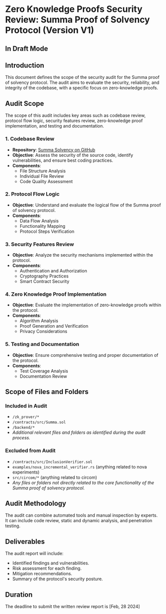 # Zero Knowledge Proofs Security Review: Summa Proof of Solvency Protocol (Version V1)

## In Draft Mode

## Introduction
This document defines the scope of the security audit for the Summa proof of solvency protocol. The audit aims to evaluate the security, reliability, and integrity of the codebase, with a specific focus on zero-knowledge proofs.

## Audit Scope
The scope of this audit includes key areas such as codebase review, protocol flow logic, security features review, zero-knowledge proof implementation, and testing and documentation.

### 1. Codebase Review
- **Repository**: [Summa Solvency on GitHub](https://github.com/summa-dev/summa-solvency)
- **Objective**: Assess the security of the source code, identify vulnerabilities, and ensure best coding practices.
- **Components**:
  - File Structure Analysis
  - Individual File Review
  - Code Quality Assessment

### 2. Protocol Flow Logic
- **Objective**: Understand and evaluate the logical flow of the Summa proof of solvency protocol.
- **Components**:
  - Data Flow Analysis
  - Functionality Mapping
  - Protocol Steps Verification

### 3. Security Features Review
- **Objective**: Analyze the security mechanisms implemented within the protocol.
- **Components**:
  - Authentication and Authorization
  - Cryptography Practices
  - Smart Contract Security

### 4. Zero Knowledge Proof Implementation
- **Objective**: Evaluate the implementation of zero-knowledge proofs within the protocol.
- **Components**:
  - Algorithm Analysis
  - Proof Generation and Verification
  - Privacy Considerations

### 5. Testing and Documentation
- **Objective**: Ensure comprehensive testing and proper documentation of the protocol.
- **Components**:
  - Test Coverage Analysis
  - Documentation Review

## Scope of Files and Folders
### Included in Audit
- `/zk_prover/*`
- `/contracts/src/Summa.sol`
- `/backend/*`
- *Additional relevant files and folders as identified during the audit process.*

### Excluded from Audit
- `/contracts/src/InclusionVerifier.sol`
- `examples/nova_incremental_verifier.rs` (anything related to nova experiments)
- `src/circom/*` (anything related to circom)
- *Any files or folders not directly related to the core functionality of the Summa proof of solvency protocol.*

## Audit Methodology
The audit can combine automated tools and manual inspection by experts. It can include code review, static and dynamic analysis, and penetration testing.

## Deliverables
The audit report will include:
- Identified findings and vulnerabilities.
- Risk assessment for each finding.
- Mitigation recommendations.
- Summary of the protocol's security posture.

## Duration
The deadline to submit the written review report is [Feb, 28 2024]

